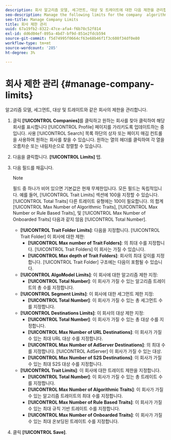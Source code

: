 ```yaml
---
description: 회사 알고리즘 모델, 세그먼트, 대상 및 트레이트에 대한 다음 제한을 관리합니다.
seo-description: Manage the following limits for the company  algorithmic models, segments, destinations, and traits.
seo-title: Manage Company Limits
title: 회사 제한 관리
uuid: 67a19fb2-8322-47ce-afa4-f6b78c52f814
exl-id: dd6d04ef-895a-4bd7-bf9d-851e2fdcb594
source-git-commit: f5d74995f0664cf63e68b46f1f3c608f34df0e80
workflow-type: tm+mt
source-wordcount: '285'
ht-degree: 3%

---
```


# 회사 제한 관리 {#manage-company-limits}

알고리즘 모델, 세그먼트, 대상 및 트레이트와 같은 회사의 제한을 관리합니다.

<!-- t_company_limits.xml -->

1. 클릭 **[!UICONTROL Companies]**&#x200B;를 클릭하고 원하는 회사를 찾아 클릭하여 해당 회사를 표시합니다 [!UICONTROL Profile] 페이지를 가리키도록 업데이트하는 중입니다. 사용 [!UICONTROL Search] 목록 하단의 상자 또는 페이지 매김 컨트롤을 사용하여 원하는 회사를 찾을 수 있습니다. 원하는 열의 헤더를 클릭하여 각 열을 오름차순 또는 내림차순으로 정렬할 수 있습니다.
1. 다음을 클릭합니다. **[!UICONTROL Limits]** 탭.
1. 다음 필드를 채웁니다.

   >[!NOTE]
   >
   >필드 중 하나가 비어 있으면 기본값은 현재 무제한입니다. 모든 필드는 독립적입니다. 예를 들어, [!UICONTROL Trait Limits] 섹션에 100을 지정할 수 있습니다. [!UICONTROL Total Traits] 다른 트레이트 유형에는 100이 필요합니다. 의 합계 [!UICONTROL Max Number of Algorithmic Traits], [!UICONTROL Max Number or Rule Based Traits], 및 [!UICONTROL Max Number of Onboarded Traits] 다음과 같지 않음 [!UICONTROL Total Number].

   * **[!UICONTROL Trait Folder Limits]**: 다음을 지정합니다. [!UICONTROL Trait Folder] 이 회사에 대한 제한:
      * **[!UICONTROL Max number of Trait Folders]**: 의 최대 수를 지정합니다. [!UICONTROL Trait Folders] 이 회사는 가질 수 있습니다.
      * **[!UICONTROL Max depth of Trait Folders]**: 회사의 최대 깊이를 지정합니다. [!UICONTROL Trait Folder] 구조에는 다음이 포함될 수 있습니다.
   * **[!UICONTROL AlgoModel Limits]**: 이 회사에 대한 알고리즘 제한 지정:
      * **[!UICONTROL Total Number]**: 이 회사가 가질 수 있는 알고리즘 트레이트의 총 수를 지정합니다.
   * **[!UICONTROL Segment Limits]**: 이 회사에 대한 세그먼트 제한 지정:
      * **[!UICONTROL Total Number]**: 이 회사가 가질 수 있는 총 세그먼트 수를 지정합니다.
   * **[!UICONTROL Destinations Limits]**: 이 회사의 대상 제한 지정:
      * **[!UICONTROL Total Number]**: 이 회사가 가질 수 있는 총 대상 수를 지정합니다.
      * **[!UICONTROL Max Number of URL Destinations]**: 이 회사가 가질 수 있는 최대 URL 대상 수를 지정합니다.
      * **[!UICONTROL Max Number of AdServer Destinations]**: 의 최대 수를 지정합니다. [!UICONTROL AdServer] 이 회사가 가질 수 있는 대상.
      * **[!UICONTROL Max Number of S2S Destinations]**: 이 회사가 가질 수 있는 최대 S2S 대상 수를 지정합니다.
   * **[!UICONTROL Trait Limits]**: 이 회사에 대한 트레이트 제한을 지정합니다.
      * **[!UICONTROL Total Number]**: 이 회사가 가질 수 있는 총 트레이트 수를 지정합니다.
      * **[!UICONTROL Max Number of Algorithmic Traits]**: 이 회사가 가질 수 있는 알고리즘 트레이트의 최대 수를 지정합니다.
      * **[!UICONTROL Max Number of Rule Based Traits]**: 이 회사가 가질 수 있는 최대 규칙 기반 트레이트 수를 지정합니다.
      * **[!UICONTROL Max Number of Onboarded Traits]**: 이 회사가 가질 수 있는 최대 온보딩된 트레이트 수를 지정합니다.
1. 클릭 **[!UICONTROL Save]**.
